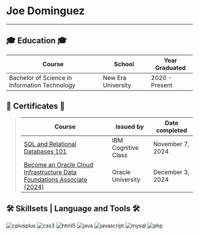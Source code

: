 # Joe Dominguez

------------------------------------------------------------------------------------------------------

## 🎓 Education 🎓

| Course                                          | School                          | Year Graduated   |
|-------------------------------------------------|---------------------------------|------------------|
| Bachelor of Science in Information Technology   | New Era University              | 2020 - Present   |

## 🧾 Certificates 🧾

> | Course                              | Issued by         | Date completed  |
> |-------------------------------------|-------------------|------------------|
> | [SQL and Relational Databases 101](https://courses.cognitiveclass.ai/certificates/c595c8d931b14d28b74b6610c3a889eb) | IBM Cognitive Class | November 7, 2024 |
> | [Become an Oracle Cloud Infrastructure Data Foundations Associate (2024)](https://catalog-education.oracle.com/ords/certview/sharebadge?id=39972FAF6668367EEF76D0CC81063D273905BED7055EEBE301CAB6E7D241B791&fbclid=IwY2xjawHJrv5leHRuA2FlbQIxMQABHdZvFoaSkis2pLUkaKH_EztX0xSuosgkJv4n4l-k-ArTIB8tf7pwOgSkbw_aem_SN5okf82spcv7m9-7kznBw) | Oracle University | December 3, 2024 |

## 🛠 Skillsets | Language and Tools 🛠

![cplusplus](https://img.shields.io/badge/C++-00599C?style=flat-square&logo=cplusplus&logoColor=white) 
![css3](https://img.shields.io/badge/CSS3-1572B6?style=flat-square&logo=css3&logoColor=white) 
![html5](https://img.shields.io/badge/HTML5-E34F26?style=flat-square&logo=html5&logoColor=white) 
![java](https://img.shields.io/badge/Java-007396?style=flat-square&logo=java&logoColor=white) 
![javascript](https://img.shields.io/badge/JavaScript-F7DF1E?style=flat-square&logo=javascript&logoColor=black) 
![mysql](https://img.shields.io/badge/MySQL-4479A1?style=flat-square&logo=mysql&logoColor=white) 
![php](https://img.shields.io/badge/PHP-777BB4?style=flat-square&logo=php&logoColor=white)
